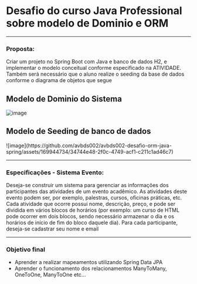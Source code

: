 <h1>Desafio do curso Java Professional sobre modelo de Dominio e ORM</h1>
<hr>
<h3>Proposta: </h3>
<p>Criar um projeto no Spring Boot com Java e banco de dados H2, e implementar o modelo conceitual conforme especificado na ATIVIDADE. Também será necessário que o aluno realize o seeding da base de dados conforme o diagrama de objetos que segue</p>

<h2>Modelo de Dominio do Sistema</h2>

![image](https://github.com/avbds002/avbds002-desafio-orm-java-spring/assets/169944734/a303827f-668e-4971-85ba-fe5016afd6a7)


<h2>Modelo de Seeding de banco de dados</h2>
![image](https://github.com/avbds002/avbds002-desafio-orm-java-spring/assets/169944734/34744e48-2f0c-4749-acf1-c211c1ad46c7)


<hr>

<h3>Especificações - Sistema Evento: </h3>
<p>Deseja-se construir um sistema para gerenciar as informações dos participantes das atividades de um
evento acadêmico. As atividades deste evento podem ser, por exemplo, palestras, cursos, oficinas
práticas, etc. Cada atividade que ocorre possui nome, descrição, preço, e pode ser dividida em vários
blocos de horários (por exemplo: um curso de HTML pode ocorrer em dois blocos, sendo necessário
armazenar o dia e os horários de início de fim do bloco daquele dia). Para cada participante, deseja-se
cadastrar seu nome e email</p>


<hr>

<h3>Objetivo final</h3>

<ul>
<li>Aprender a realizar mapeamentos utilizando Spring Data JPA</li>
<li>Aprender o funcionamento dos relacionamentos ManyToMany, OneToOne, ManyToOne etc...</li>
</ul>
